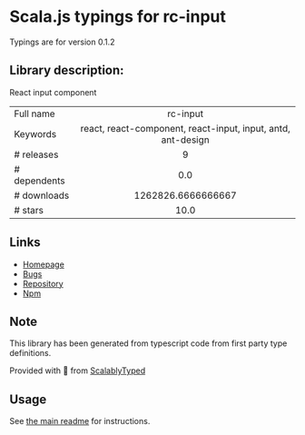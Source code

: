 
# Scala.js typings for rc-input

Typings are for version 0.1.2

## Library description:
React input component

|                    |                 |
| ------------------ | :-------------: |
| Full name          | rc-input |
| Keywords           | react, react-component, react-input, input, antd, ant-design |
| # releases         | 9 |
| # dependents       | 0.0 |
| # downloads        | 1262826.6666666667 |
| # stars            | 10.0 |

## Links
- [Homepage](https://github.com/react-component/input)
- [Bugs](http://github.com/react-component/input/issues)
- [Repository](https://github.com/react-component/input)
- [Npm](https://www.npmjs.com/package/rc-input)
    


## Note
This library has been generated from typescript code from first party type definitions.

Provided with :purple_heart: from [ScalablyTyped](https://github.com/oyvindberg/ScalablyTyped)

## Usage
See [the main readme](../../readme.md) for instructions.


